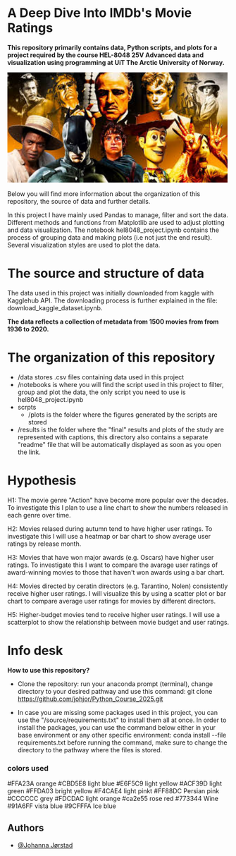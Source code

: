 
# A Deep Dive Into IMDb's Movie Ratings

**This repository primarily contains data, Python scripts, and plots for a project required by the course HEL-8048 25V Advanced data and visualization using programming at UiT The Arctic University of Norway.**


<img src="https://github.com/johjor/Python_Course_2025/blob/main/Picture_of_famous_movies.jpg" alt="IMDB Movies Dataset" width="500">


Below you will find more information about the organization of this repository, the source of data and further details. 

In this project I have mainly used Pandas to manage, filter and sort the data. Different methods and functions from Matplotlib are used to adjust plotting and data visualization. The notebook hel8048_project.ipynb contains the process of grouping data and making plots (i.e not just the end result). Several visualization styles are used to plot the data.


# The source and structure of data

The data used in this project was initially downloaded from kaggle with Kagglehub API. The downloading process is further explained in the file: download_kaggle_dataset.ipynb.

**The data reflects a collection of metadata from 1500 movies from from 1936 to 2020.**

# The organization of this repository
* /data stores .csv files containing data used in this project
* /notebooks is where you will find the script used in this project to filter, group and plot the data, the only script you need to use is hel8048_project.ipynb
* scrpts
    * /plots is the folder where the figures generated by the scripts are stored
* /results is the folder where the "final" results and plots of the study are represented with captions, this directory also contains a separate "readme" file that will be automatically displayed as soon as you open the link.

# Hypothesis
H1: The movie genre "Action" have become more popular over the decades. To investigate this I plan to use a line chart to show the numbers released in each genre over time.

H2: Movies relased during autumn tend to have higher user ratings. To investigate this I will use a heatmap or bar chart to show average user ratings by release month.

H3: Movies that have won major awards (e.g. Oscars) have higher user ratings. To investigate this I want to compare the avarage user ratings of award-winning movies to those that haven't won awards using a bar chart. 

H4: Movies directed by ceratin directors (e.g. Tarantino, Nolen) consistently receive higher user ratings. I will visualize this by using a scatter plot or bar chart to compare average user ratings for movies by different directors. 

H5: Higher-budget movies tend to receive higher user ratings. I will use a scatterplot to show the relationship between movie budget and user ratings. 

# Info desk
**How to use this repository?**

* Clone the repository: run your anaconda prompt (terminal), change directory to your desired pathway and use this command:
          git clone https://github.com/johjor/Python_Course_2025.git

* In case you are missing some packages used in this project, you can use the "/source/requirements.txt" to install them all at once. In order to install the packages, you can use the command below either in your base environment or any other specific environment:
         conda install --file requirements.txt
before running the command, make sure to change the directory to the pathway where the files is stored.


### colors used
#FFA23A orange
#CBD5E8 light blue
#E6F5C9 light yellow
#ACF39D light green
#FFDA03 bright yellow
#F4CAE4 light pinkt
#FF88DC Persian pink
#CCCCCC grey 
#FDCDAC light orange 
#ca2e55 rose red
#773344 Wine
#91A6FF vista blue
#9CFFFA Ice blue



## Authors 

- [@Johanna Jørstad](https://www.github.com/johjor)

